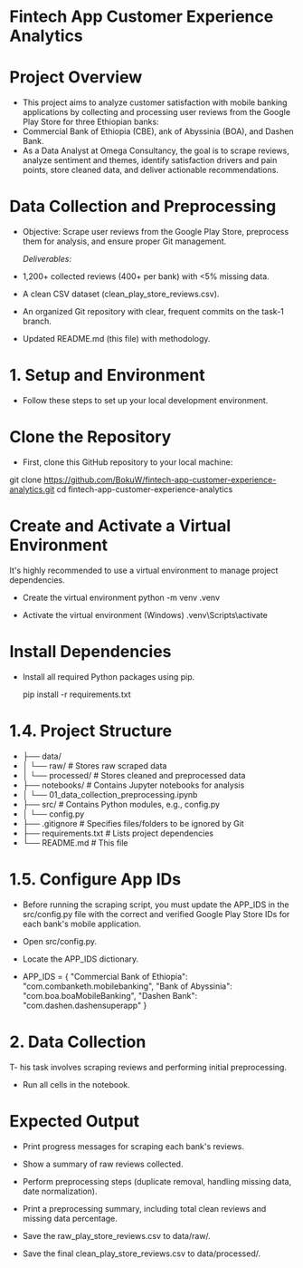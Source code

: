 # Fintech App Customer Experience Analytics
 # Project Overview
- This project aims to analyze customer satisfaction with mobile banking applications by collecting and processing user reviews from the Google Play Store for three Ethiopian banks:
-  Commercial Bank of Ethiopia (CBE), ank of Abyssinia (BOA), and Dashen Bank.
- As a Data Analyst at Omega Consultancy, the goal is to scrape reviews, analyze sentiment and themes, identify satisfaction drivers and pain points, store cleaned data, and deliver actionable recommendations.

 # Data Collection and Preprocessing
- Objective: Scrape user reviews from the Google Play Store, preprocess them for analysis, and ensure proper Git management.

  *Deliverables:*

- 1,200+ collected reviews (400+ per bank) with <5% missing data.

- A clean CSV dataset (clean_play_store_reviews.csv).

- An organized Git repository with clear, frequent commits on the task-1 branch.

- Updated README.md (this file) with methodology.

# 1. Setup and Environment
- Follow these steps to set up your local development environment.

# Clone the Repository
- First, clone this GitHub repository to your local machine:

git clone https://github.com/BokuW/fintech-app-customer-experience-analytics.git
cd fintech-app-customer-experience-analytics

# Create and Activate a Virtual Environment
It's highly recommended to use a virtual environment to manage project dependencies.

-  Create the virtual environment
 python -m venv .venv

- Activate the virtual environment (Windows)
 .venv\Scripts\activate

#  Install Dependencies
- Install all required Python packages using pip. 

  pip install -r requirements.txt

# 1.4. Project Structure

- ├── data/
- │   └── raw/      # Stores raw scraped data
- │   └── processed/ # Stores cleaned and preprocessed data
- ├── notebooks/    # Contains Jupyter notebooks for analysis
- │   └── 01_data_collection_preprocessing.ipynb
- ├── src/          # Contains Python modules, e.g., config.py
- │   └── config.py
- ├── .gitignore    # Specifies files/folders to be ignored by Git
- ├── requirements.txt # Lists project dependencies
- └── README.md     # This file

# 1.5. Configure App IDs
- Before running the scraping script, you must update the APP_IDS in the src/config.py file with the correct and verified Google Play Store IDs for each bank's mobile application.

- Open src/config.py.

- Locate the APP_IDS dictionary.

- APP_IDS = {
    "Commercial Bank of Ethiopia": "com.combanketh.mobilebanking",
    "Bank of Abyssinia": "com.boa.boaMobileBanking",
    "Dashen Bank": "com.dashen.dashensuperapp"
}

# 2.  Data Collection
T- his task involves scraping reviews and performing initial preprocessing.
- Run all cells in the notebook.

#  Expected Output

- Print progress messages for scraping each bank's reviews.

- Show a summary of raw reviews collected.

- Perform preprocessing steps (duplicate removal, handling missing data, date normalization).

- Print a preprocessing summary, including total clean reviews and missing data percentage.

- Save the raw_play_store_reviews.csv to data/raw/.

- Save the final clean_play_store_reviews.csv to data/processed/.
